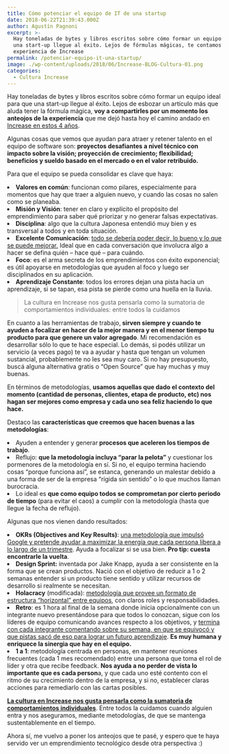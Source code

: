 ```yaml
---
title: Cómo potenciar el equipo de IT de una startup
date: 2018-06-22T21:39:43.000Z
author: Agustín Pagnoni
excerpt: >-
  Hay toneladas de bytes y libros escritos sobre cómo formar un equipo para que
  una start-up llegue al éxito. Lejos de fórmulas mágicas, te contamos la
  experiencia de Increase
permalink: /potenciar-equipo-it-una-startup/
image: ./wp-content/uploads/2018/06/Increase-BLOG-Cultura-01.png
categories:
  - Cultura Increase
---
```

<span style="font-weight: 400;">Hay toneladas de bytes y libros escritos sobre cómo formar un equipo ideal para que una start-up llegue al éxito. Lejos de esbozar un artículo más que aluda tener la fórmula mágica, <strong>voy a compartirles por un momento los anteojos de la experiencia</strong> que me dejó hasta hoy el camino andado en <a href="https://www.increasecard.com/cuatro-anos-de-increase/">Increase en estos 4 años</a>.</span>

<span style="font-weight: 400;">Algunas cosas que vemos que ayudan para atraer y retener talento en el equipo de software son: <strong>proyectos desafiantes a nivel técnico con impacto sobre la visión; proyección de crecimiento; flexibilidad; beneficios y sueldo basado en el mercado o en el valor retribuido.</strong></span>

<span style="font-weight: 400;">Para que el equipo se pueda consolidar es clave que haya:</span>

<li style="font-weight: 400;">
  <b>Valores en común</b><span style="font-weight: 400;">: funcionan como pilares, especialmente para momentos que hay que traer a alguien nuevo, y cuando las cosas no salen como se planeaba.</span>
</li>
<li style="font-weight: 400;">
  <b>Misión y Visión</b><span style="font-weight: 400;">: tener en claro y explícito el propósito del emprendimiento para saber qué priorizar y no generar falsas expectativas.</span>
</li>
<li style="font-weight: 400;">
  <b>Disciplina</b><span style="font-weight: 400;">: algo que la cultura Japonesa entendió muy bien y es transversal a todos y en toda situación.</span>
</li>
<li style="font-weight: 400;">
  <b>Excelente Comunicación</b><span style="font-weight: 400;">: <a href="https://www.increasecard.com/asi-transformamos-nuestras-reuniones-sean-mas-efectivas/">todo se debería poder decir, lo bueno y lo que se puede mejorar.</a> Ideal que en cada conversación que involucra algo a hacer se defina quién &#8211; hace qué &#8211; para cuándo.</span>
</li>
<li style="font-weight: 400;">
  <b>Foco</b><span style="font-weight: 400;">: es el arma secreta de los emprendimientos con éxito exponencial; es útil apoyarse en metodologías que ayuden al foco y luego ser disciplinados en su aplicación.</span>
</li>
<li style="font-weight: 400;">
  <b>Aprendizaje Constante</b><span style="font-weight: 400;">: todos los errores dejan una pista hacia un aprendizaje, si se tapan, esa pista se pierde como una huella en la lluvia.</span>
</li>

> <span style="font-weight: 400;">La cultura en Increase nos gusta pensarla como la sumatoria de comportamientos individuales: entre todos la cuidamos </span>

<span style="font-weight: 400;">En cuanto a las herramientas de trabajo,<strong> sirven siempre y cuando te ayuden a focalizar en hacer de la mejor manera y en el menor tiempo tu producto para que genere un valor agregado</strong>. Mi recomendación es desarrollar sólo lo que te hace especial. Lo demás, si podés utilizar un servicio (a veces pago) te va a ayudar y hasta que tengan un volumen sustancial, probablemente no les sea muy caro. Si no hay presupuesto, buscá alguna alternativa gratis o &#8220;Open Source&#8221; que hay muchas y muy buenas.</span>

<span style="font-weight: 400;">En términos de metodologías, <strong>usamos aquellas que dado el contexto del momento (cantidad de personas, clientes, etapa de producto, etc) nos hagan ser mejores como empresa y cada uno sea feliz haciendo lo que hace.</strong></span>

<span style="font-weight: 400;">Destaco las <strong>características que creemos que hacen buenas a las metodologías</strong>:</span>

<li style="font-weight: 400;">
  <span style="font-weight: 400;">Ayuden a entender y generar<strong> procesos que aceleren los tiempos de trabajo</strong>.</span>
</li>
<li style="font-weight: 400;">
  <span style="font-weight: 400;">Reflujo: <strong>que la metodología incluya &#8220;parar la pelota&#8221;</strong> y cuestionar los pormenores de la metodología en sí. Si no, el equipo termina haciendo cosas &#8220;porque funciona así&#8221;, se estanca, generando un malestar debido a una forma de ser de la empresa &#8220;rígida sin sentido&#8221; o lo que muchos llaman burocracia.</span>
</li>
<li style="font-weight: 400;">
  <span style="font-weight: 400;">Lo ideal es <strong>que como equipo todos se comprometan por cierto periodo de tiempo</strong> (para evitar el caos) a cumplir con la metodología (hasta que llegue la fecha de reflujo).</span>
</li>

<span style="font-weight: 400;">Algunas que nos vienen dando resultados:</span>

<li style="font-weight: 400;">
  <span style="font-weight: 400;"><strong>OKRs (Objectives and Key Results)</strong>: <a href="https://www.increasecard.com/okrs-una-forma-de-organizarnos-como-empresa/">una metodología que impulsó Google y pretende ayudar a maximizar la energía que cada persona libera a lo largo de un trimestre</a>. Ayuda a focalizar si se usa bien.<strong> Pro tip: cuesta encontrarle la vuelta</strong>.</span>
</li>
<li style="font-weight: 400;">
  <span style="font-weight: 400;"><strong>Design Sprint:</strong> inventada por Jake Knapp, ayuda a ser consistente en la forma que se crean productos. Nació con el objetivo de reducir a 1 o 2 semanas entender si un producto tiene sentido y utilizar recursos de desarrollo si realmente se necesitan.</span>
</li>
<li style="font-weight: 400;">
  <span style="font-weight: 400;"><strong>Holacracy</strong> (modificada): <a href="https://www.increasecard.com/holacracy-potenciar-personas/">metodología que provee un formato de estructura &#8220;horizontal&#8221; entre equipos</a>, con claros roles y responsabilidades.</span>
</li>
<li style="font-weight: 400;">
  <span style="font-weight: 400;"><strong>Retro</strong>: es 1 hora al final de la semana donde inicia opcionalmente con un integrante nuevo presentándose para que todos lo conozcan, sigue con los líderes de equipo comunicando avances respecto a los objetivos, y <a href="https://www.increasecard.com/la-retro-alineacion-balanceo-equipo-crece/">termina con cada integrante comentando sobre su semana, en que se equivocó y que pistas sacó de eso para lograr un futuro aprendizaje</a>. <strong>Es muy humana y enriquece la sinergia que hay en el equipo.</strong></span>
</li>
<li style="font-weight: 400;">
  <span style="font-weight: 400;"><strong>1 a 1</strong>: metodología centrada en personas, en mantener reuniones frecuentes (cada 1 mes recomendado) entre una persona que toma el rol de líder y otra que recibe feedback. <strong>Nos ayuda a no perder de vista lo importante que es cada person</strong>a, y que cada uno esté contento con el ritmo de su crecimiento dentro de la empresa, y si no, establecer claras acciones para remediarlo con las cartas posibles.</span>
</li>

<span style="font-weight: 400;"><a href="https://www.increasecard.com/transparencia-cultura-increase/"><strong>La cultura en Increase nos gusta pensarla como la sumatoria de comportamientos individuales</strong></a>. Entre todos la cuidamos cuando alguien entra y nos aseguramos, mediante metodologías, de que se mantenga sustentablemente en el tiempo.</span>

<span style="font-weight: 400;">Ahora sí, me vuelvo a poner los anteojos que te pasé, y espero que te haya servido ver un emprendimiento tecnológico desde otra perspectiva :)</span>
